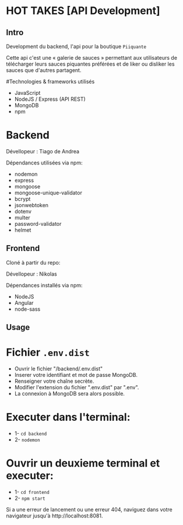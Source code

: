 # HOT TAKES [API Development]


## Intro ##


Development du backend, l'api pour la boutique `Piiquante`

Cette api c'est une « galerie de sauces » permettant aux utilisateurs de télécharger leurs sauces piquantes préférées et de liker ou disliker les sauces que d'autres partagent.


#Technologies & frameworks utilisés
- JavaScript
- NodeJS / Express (API REST)
- MongoDB
- npm

# Backend

Dévellopeur : Tiago de Andrea

Dépendances utilisées via npm:
- nodemon
- express
- mongoose
- mongoose-unique-validator
- bcrypt
- jsonwebtoken
- dotenv
- multer
- password-validator
- helmet


## Frontend ##

Cloné à partir du repo: <a href="https://github.com/OpenClassrooms-Student-Center/Web-Developer-P6"></a>

Dévellopeur : Nikolas 

Dépendances installés via npm:
- NodeJS
- Angular 
- node-sass 



## Usage ##

# Fichier `.env.dist`

- Ouvrir le fichier "/backend/.env.dist"
- Inserer votre identifiant et mot de passe MongoDB.
- Renseigner votre chaîne secrète.
- Modifier l'extension du fichier ".env.dist" par ".env".
- La connexion à MongoDB sera alors possible.

# Executer dans l'terminal: 

- 1- `cd backend`
- 2- `nodemon`

# Ouvrir un deuxieme terminal et executer:
- 1- `cd frontend`
- 2- `npm start`

Si a une erreur de lancement ou une erreur 404, naviguez dans votre navigateur jusqu'à http://localhost:8081.
